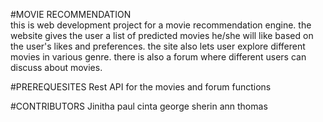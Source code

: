   #MOVIE RECOMMENDATION  
this is web development project for a movie recommendation engine. the website gives the user a list of predicted movies he/she will like
based on the user's likes and preferences.
the site also lets user explore different movies in various genre.
there is also a forum where different users can discuss about movies.

#PREREQUESITES
Rest API for the movies and forum functions

#CONTRIBUTORS
Jinitha paul
cinta george
sherin ann thomas

